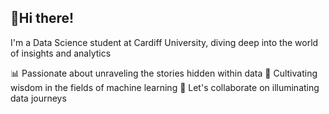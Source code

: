 ## 👋Hi there!  

I'm a Data Science student at Cardiff University, diving deep into the world of insights and analytics

📊 Passionate about unraveling the stories hidden within data
🌱 Cultivating wisdom in the fields of machine learning
🤝 Let's collaborate on illuminating data journeys
<!--
**bhowad-akash/bhowad-akash** is a ✨ _special_ ✨ repository because its `README.md` (this file) appears on your GitHub profile.



